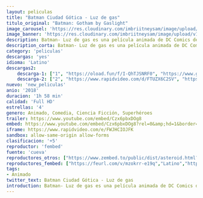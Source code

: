 ```yaml
---
layout: peliculas
title: "Batman Ciudad Gótica - Luz de gas"
titulo_original: "Batman: Gotham by Gaslight"
image_carousel: 'https://res.cloudinary.com/imbriitneysam/image/upload/v1542495439/batman-poster-min.jpg'
image_banner: 'https://res.cloudinary.com/imbriitneysam/image/upload/v1542495439/batman-banner-min.jpg'
description: Batman- Luz de gas es una película animada de DC Comics de 2018. La historia se desarrollara en una Ciudad Gótica de una época victoriana alterna, donde Batman inicia su guerra contra el crimen mientras investiga una nueva serie de asesinatos perpetrados por Jack el Destripador.
description_corta: Batman- Luz de gas es una película animada de DC Comics de 2018. La historia se desarrollara en una Ciudad Gótica de una época victoriana alterna, donde Batman inicia su guerra contra el crimen mientras investiga una...
category: 'peliculas'
descargas: 'yes'
idioma: 'Latino'
descargas2:
    descarga-1: ["1", "https://oload.fun/f/I-QhTJSNRF0", "https://www.google.com/s2/favicons?domain=openload.co","OpenLoad","https://res.cloudinary.com/imbriitneysam/image/upload/v1541473684/mexico.png", "Latino", "Full HD"]
    descarga-2: ["2", "https://www.rapidvideo.com/d/FTUZX6C2SV", "https://www.google.com/s2/favicons?domain=www.rapidvideo.com","RapidVideo","https://res.cloudinary.com/imbriitneysam/image/upload/v1541473684/mexico.png", "Latino", "Full HD"]
nuevo: 'new_peliculas'
anio: '2018'
duracion: '1h 58 min'
calidad: 'Full HD'
estrellas: '4'
genero: Animado, Comedia, Ciencia Ficción, Superhéroes
trailer: https://www.youtube.com/embed/Czx6pbxDOg8
embed: https://www.youtube.com/embed/Czx6pbxDOg8?rel=0&amp;hd=1&border=0&wmode=opaque&enablejsapi=1&modestbranding=1&controls=1&showinfo=1
iframe: https://www.rapidvideo.com/e/FWJHCIOJFK
sandbox: allow-same-origin allow-forms
clasificacion: '+5'
reproductor: 'fembed'
fuente: 'cueva'
reproductores_otros: ["https://www.zembed.to/public/dist/asteroid.html?id=b96c1241c136f17e6d279fee28052217&title=Batman:%20Gotham%20by%20Gaslight","Latino","https://api.cuevana3.io/stream/index.php?file=ek5lbm9xYWNrS0xYMTZLa2xNbkdvY3ZTb3BtZng4TGp6ZFpobGFMUGtPTFJ5SnFUWU5MSzZkUFhZR1JwbTVha25KR1VvcVBWMGVMWWtaYWhvSkhFNlp1VWFXbHBsWkhmMkpHZ29tYz0","Latino","https://mstream.press/8yko9gp2100l","Latino"]
reproductores_fembed: ["https://feurl.com/v/mzokrr-e19q","Latino","https://feurl.com/v/mzvk328861o","Latino"]
tags:
- Animado
twitter_text: Batman Ciudad Gótica - Luz de gas
introduction: Batman- Luz de gas es una película animada de DC Comics de 2018. La historia se desarrollara en una Ciudad Gótica de una época victoriana alterna, donde Batman inicia su guerra contra el crimen mientras investiga una...
---
```












